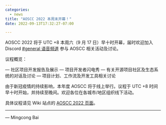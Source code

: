 ```yaml
---
categories:
  - news
title: "AOSCC 2022 本周末开幕！"
date: 2022-09-13T17:32:27-07:00

---
```


AOSCC 2022 将于 UTC +8 本周六（9 月 17 日）早十时开幕，届时欢迎加入 Discord [#general 语音频道](https://discord.gg/bzYDZkbw?event=1013262604002672641) 参与 AOSCC 相关活动及讨论。

议程概览：

— 社区项目开发报告及展示
— 项目开发者闪电秀
— 有关开源项目社区及生态系统的对话及讨论
— 项目计划、工作流及开发工具相关讨论

由于新冠疫情的持续影响，本年度 AOSCC 将于线上举行。议程于 UTC +8 时间早十时开始，并持续至晚间。欢迎各位在各城市/地区组织线下活动。

具体议程请见 Wiki 站点的 [AOSCC 2022 页面](https://wiki.aosc.io/zh/community/aoscc/2022/)。

----

— Mingcong Bai
